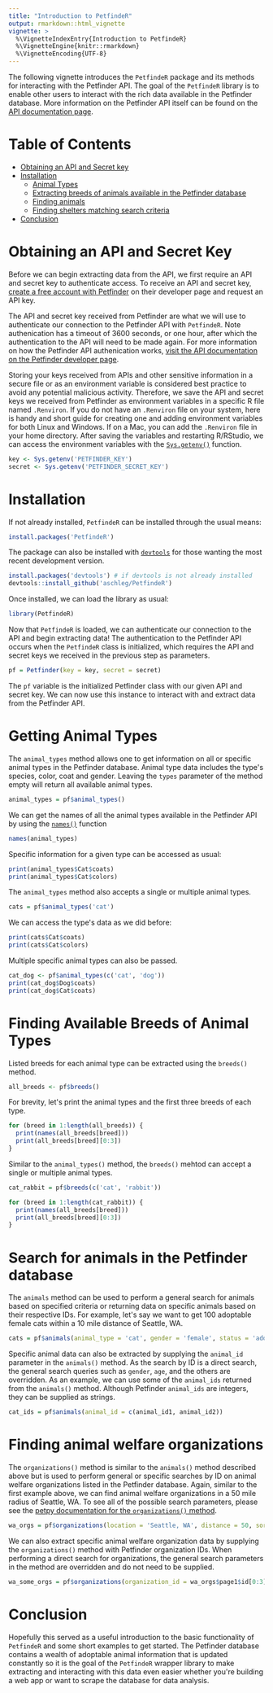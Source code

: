 ```yaml
---
title: "Introduction to PetfindeR"
output: rmarkdown::html_vignette
vignette: >
  %\VignetteIndexEntry{Introduction to PetfindeR}
  %\VignetteEngine{knitr::rmarkdown}
  %\VignetteEncoding{UTF-8}
---
```


The following vignette introduces the `PetfindeR` package and its methods for interacting with the Petfinder API. The goal of the `PetfindeR` library is to enable other users to interact with the rich data available in the Petfinder database. More information on the Petfinder API itself can be found on the [API documentation page](https://www.petfinder.com/developers/v2/docs/).

# Table of Contents

* [Obtaining an API and Secret key](#api_key)
* [Installation](#installation)
    - [Animal Types](#types)
    - [Extracting breeds of animals available in the Petfinder database](#breeds)
    - [Finding animals](#animals)
    - [Finding shelters matching search criteria](#organizations)
* [Conclusion](#conclusion)

# Obtaining an API and Secret Key <a id='api_key'></a>

Before we can begin extracting data from the API, we first require an API and secret key to authenticate access. To receive an API and secret key, [create a free account with Petfinder](https://www.petfinder.com/developers/) on their developer page and request an API key.

The API and secret key received from Petfinder are what we will use to authenticate our connection to the Petfinder API with `PetfindeR`. Note authenication has a timeout of 3600 seconds, or one hour, after which the authentication to the API will need to be made again. For more information on how the Petfinder API authenication works, [visit the API documentation on the Petfinder developer page](https://www.petfinder.com/developers/v2/docs/#using-the-api).

Storing your keys received from APIs and other sensitive information in a secure file or as an environment variable is considered best practice to avoid any potential malicious activity. Therefore, we save the API and secret keys we received from Petfinder as environment variables in a specific R file named `.Renviron`. If you do not have an `.Renviron` file on your system, here is handy and short guide for creating one and adding environment variables for both Linux and Windows. If on a Mac, you can add the `.Renviron` file in your home directory. After saving the variables and restarting R/RStudio, we can access the environment variables with the [`Sys.getenv()`](https://stat.ethz.ch/R-manual/R-devel/library/base/html/Sys.getenv.html) function.


```r
key <- Sys.getenv('PETFINDER_KEY')
secret <- Sys.getenv('PETFINDER_SECRET_KEY')
```

# Installation <a id='installation'></a>

If not already installed, `PetfindeR` can be installed through the usual means:


```r
install.packages('PetfindeR')
```

The package can also be installed with [`devtools`](https://cran.r-project.org/package=devtools) for those wanting the most recent development version.


```r
install.packages('devtools') # if devtools is not already installed
devtools::install_github('aschleg/PetfindeR')
```

Once installed, we can load the library as usual:


```r
library(PetfindeR)
```

Now that `PetfindeR` is loaded, we can authenticate our connection to the API and begin extracting data! The authentication to the Petfinder API occurs when the `PetfindeR` class is initialized, which requires the API and secret keys we received in the previous step as parameters.


```r
pf = Petfinder(key = key, secret = secret)
```

The `pf` variable is the initialized Petfinder class with our given API and secret key. We can now use this instance to interact with and extract data from the Petfinder API.

# Getting Animal Types <a id='types'></a>

The `animal_types` method allows one to get information on all or specific animal types in the Petfinder database. Animal type data includes the type's species, color, coat and gender. Leaving the `types` parameter of the method empty will return all available animal types.


```r
animal_types = pf$animal_types()
```

We can get the names of all the animal types available in the Petfinder API by using the [`names()`](https://stat.ethz.ch/R-manual/R-devel/library/base/html/names.html) function


```r
names(animal_types)
```

Specific information for a given type can be accessed as usual:


```r
print(animal_types$Cat$coats)
print(animal_types$Cat$colors)
```

The `animal_types` method also accepts a single or multiple animal types.


```r
cats = pf$animal_types('cat')
```

We can access the type's data as we did before:


```r
print(cats$Cat$coats)
print(cats$Cat$colors)
```

Multiple specific animal types can also be passed.


```r
cat_dog <- pf$animal_types(c('cat', 'dog'))
print(cat_dog$Dog$coats)
print(cat_dog$Cat$coats)
```

# Finding Available Breeds of Animal Types <a id='breeds'></a>

Listed breeds for each animal type can be extracted using the `breeds()` method.


```r
all_breeds <- pf$breeds()
```

For brevity, let's print the animal types and the first three breeds of each type.


```r
for (breed in 1:length(all_breeds)) {
  print(names(all_breeds[breed]))
  print(all_breeds[breed][0:3])
}
```

Similar to the `animal_types()` method, the `breeds()` mehtod can accept a single or multiple animal types.


```r
cat_rabbit = pf$breeds(c('cat', 'rabbit'))

for (breed in 1:length(cat_rabbit)) {
  print(names(all_breeds[breed]))
  print(all_breeds[breed][0:3])
}
```

# Search for animals in the Petfinder database <a id='animals'></a>

The `animals` method can be used to perform a general search for animals based on specified criteria or returning data on specific animals based on their respective IDs. For example, let's say we want to get 100 adoptable female cats within a 10 mile distance of Seattle, WA.


```r
cats = pf$animals(animal_type = 'cat', gender = 'female', status = 'adoptable', location = 'Seattle, WA', distance = 10, results_per_page = 50, pages = 2)
```

Specific animal data can also be extracted by supplying the `animal_id` parameter in the `animals()` method. As the search by ID is a direct search, the general search queries such as `gender`, `age`, and the others are overridden. As an example, we can use some of the `animal_ids` returned from the `animals()` method. Although Petfinder `animal_ids` are integers, they can be supplied as strings.


```r
cat_ids = pf$animals(animal_id = c(animal_id1, animal_id2))
```

# Finding animal welfare organizations <a id='organizations'></a>

The `organizations()` method is similar to the `animals()` method described above but is used to perform general or specific searches by ID on animal welfare organizations listed in the Petfinder database. Again, similar to the first example above, we can find animal welfare organizations in a 50 mile radius of Seattle, WA. To see all of the possible search parameters, please see the [petpy documentation for the `organizations()` method](https://petpy.readthedocs.io/en/latest/api.html#get-animal-welfare-organization-data).


```r
wa_orgs = pf$organizations(location = 'Seattle, WA', distance = 50, sort = 'distance', pages = 4, results_per_page = 100)
```

We can also extract specific animal welfare organization data by supplying the `organizations()` method with Petfinder organization IDs. When performing a direct search for organizations, the general search parameters in the method are overridden and do not need to be supplied.


```r
wa_some_orgs = pf$organizations(organization_id = wa_orgs$page1$id[0:3])
```

# Conclusion <a id='conclusion'></a>

Hopefully this served as a useful introduction to the basic functionality of `PetfindeR` and some short examples to get started. The Petfinder database contains a wealth of adoptable animal information that is updated constantly so it is the goal of the `PetfindeR` wrapper library to make extracting and interacting with this data even easier whether you're building a web app or want to scrape the database for data analysis.
